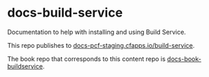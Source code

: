 # docs-build-service

Documentation to help with installing and using Build Service.

This repo publishes to [docs-pcf-staging.cfapps.io/build-service](https://docs-pcf-staging.cfapps.io/build-service).

The book repo that corresponds to this content repo is [docs-book-buildservice](https://github.com/pivotal-cf/docs-book-buildservice).
